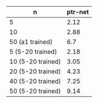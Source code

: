 | n                 |   ptr-net |
|-------------------|-----------|
| 5                 |      2.12 |
| 10                |      2.88 |
| 50 (a1 trained)   |      6.7  |
| 5 (5-20 trained)  |      2.18 |
| 10 (5-20 trained) |      3.05 |
| 20 (5-20 trained) |      4.23 |
| 40 (5-20 trained) |      7.25 |
| 50 (5-20 trained) |      9.14 |